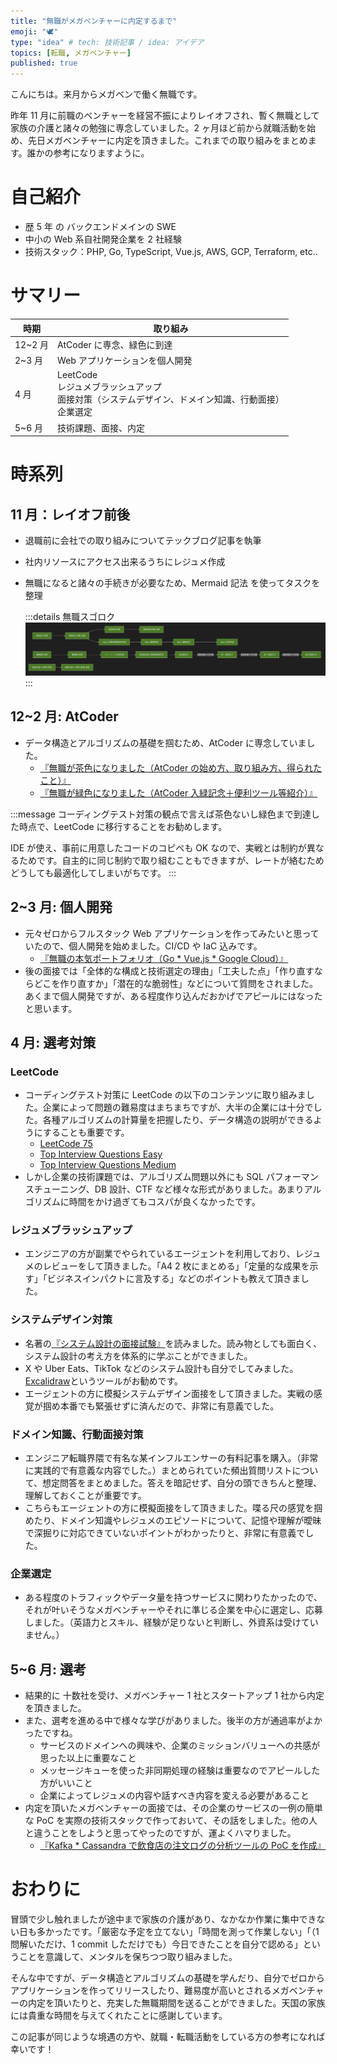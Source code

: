 ```yaml
---
title: "無職がメガベンチャーに内定するまで"
emoji: "🕊️"
type: "idea" # tech: 技術記事 / idea: アイデア
topics: [転職, メガベンチャー]
published: true
---
```


こんにちは。来月からメガベンで働く無職です。

昨年 11 月に前職のベンチャーを経営不振によりレイオフされ、暫く無職として家族の介護と諸々の勉強に専念していました。2 ヶ月ほど前から就職活動を始め、先日メガベンチャーに内定を頂きました。これまでの取り組みをまとめます。誰かの参考になりますように。

# 自己紹介

- 歴 5 年 の バックエンドメインの SWE
- 中小の Web 系自社開発企業を 2 社経験
- 技術スタック：PHP, Go, TypeScript, Vue.js, AWS, GCP, Terraform, etc..

# サマリー

| 時期    | 取り組み                                                                                                 |
| ------- | -------------------------------------------------------------------------------------------------------- |
| 12~2 月 | AtCoder に専念、緑色に到達                                                                               |
| 2~3 月  | Web アプリケーションを個人開発                                                                           |
| 4 月    | LeetCode<br>レジュメブラッシュアップ<br>面接対策（システムデザイン、ドメイン知識、行動面接）<br>企業選定 |
| 5~6 月  | 技術課題、面接、内定                                                                                     |

# 時系列

## 11 月：レイオフ前後

- 退職前に会社での取り組みについてテックブログ記事を執筆
- 社内リソースにアクセス出来るうちにレジュメ作成
- 無職になると諸々の手続きが必要なため、Mermaid 記法 を使ってタスクを整理

  :::details 無職スゴロク
  ![image](/images/20250706_job/sugoroku.png)
  :::

## 12~2 月: AtCoder

- データ構造とアルゴリズムの基礎を掴むため、AtCoder に専念していました。
  - [『無職が茶色になりました（AtCoder の始め方、取り組み方、得られたこと）』](https://zenn.dev/shinonome81/articles/e84614f1ecb5a4)
  - [『無職が緑色になりました（AtCoder 入緑記念＋便利ツール等紹介）』](https://zenn.dev/shinonome81/articles/8b709b9671711e)

:::message
コーディングテスト対策の観点で言えば茶色ないし緑色まで到達した時点で、LeetCode に移行することをお勧めします。

IDE が使え、事前に用意したコードのコピペも OK なので、実戦とは制約が異なるためです。自主的に同じ制約で取り組むこともできますが、レートが絡むためどうしても最適化してしまいがちです。
:::

## 2~3 月: 個人開発

- 元々ゼロからフルスタック Web アプリケーションを作ってみたいと思っていたので、個人開発を始めました。CI/CD や IaC 込みです。
  - [『無職の本気ポートフォリオ（Go \* Vue.js \* Google Cloud）』](https://zenn.dev/shinonome81/articles/b80adad01f9be4)
- 後の面接では「全体的な構成と技術選定の理由」「工夫した点」「作り直すならどこを作り直すか」「潜在的な脆弱性」などについて質問をされました。あくまで個人開発ですが、ある程度作り込んだおかげでアピールにはなったと思います。

## 4 月: 選考対策

### LeetCode

- コーディングテスト対策に LeetCode の以下のコンテンツに取り組みました。企業によって問題の難易度はまちまちですが、大半の企業には十分でした。各種アルゴリズムの計算量を把握したり、データ構造の説明ができるようにすることも重要です。
  - [LeetCode 75](https://leetcode.com/studyplan/leetcode-75/)
  - [Top Interview Questions Easy](https://leetcode.com/explore/interview/card/top-interview-questions-easy/)
  - [Top Interview Questions Medium](https://leetcode.com/explore/interview/card/top-interview-questions-medium/)
- しかし企業の技術課題では、アルゴリズム問題以外にも SQL パフォーマンスチューニング、DB 設計、CTF など様々な形式がありました。あまりアルゴリズムに時間をかけ過ぎてもコスパが良くなかったです。

### レジュメブラッシュアップ

- エンジニアの方が副業でやられているエージェントを利用しており、レジュメのレビューをして頂きました。「A4 2 枚にまとめる」「定量的な成果を示す」「ビジネスインパクトに言及する」などのポイントも教えて頂きました。

### システムデザイン対策

- 名著の[『システム設計の面接試験』](https://www.amazon.co.jp/%E3%82%B7%E3%82%B9%E3%83%86%E3%83%A0%E8%A8%AD%E8%A8%88%E3%81%AE%E9%9D%A2%E6%8E%A5%E8%A9%A6%E9%A8%93-%E3%82%A2%E3%83%AC%E3%83%83%E3%82%AF%E3%82%B9%E3%83%BB%E3%82%B7%E3%83%A5%E3%82%A6-ebook/dp/B0C61BNTW9/ref=sr_1_1?crid=27XVJ50YB9ZRA&dib=eyJ2IjoiMSJ9.v_l4soR2Totm-crRV_IWV2M9N5h0atZFrHo-HeqNuePbgxs37YLRy6KYOFqBpTTecpsoeHmeYltSBGCtekK5OaxNW6zFcCZisOfdUDsh3AM4GcBjiETntM3eM4HxExHgs4PjyROoBICVH9bKlshsU9y3Li3QPz6czxuKGNPjkAA.e95VX1q1pJVP1WODEYbHl-DEAZkxnUkk2bI5E0Ke5K0&dib_tag=se&keywords=%E3%82%B7%E3%82%B9%E3%83%86%E3%83%A0%E3%83%87%E3%82%B6%E3%82%A4%E3%83%B3%E3%82%A4%E3%83%B3%E3%82%BF%E3%83%93%E3%83%A5%E3%83%BC&qid=1751800773&sprefix=%E3%82%B7%E3%82%B9%E3%83%86%E3%83%A0%E3%83%87%E3%82%B6%E3%82%A4%E3%83%B3%E3%82%A4%E3%83%B3%E3%82%BF%E3%83%93%E3%83%A5%2Caps%2C185&sr=8-1)を読みました。読み物としても面白く、システム設計の考え方を体系的に学ぶことができました。
- X や Uber Eats、TikTok などのシステム設計も自分でしてみました。[Excalidraw](https://excalidraw.com/)というツールがお勧めです。
- エージェントの方に模擬システムデザイン面接をして頂きました。実戦の感覚が掴め本番でも緊張せずに済んだので、非常に有意義でした。

### ドメイン知識、行動面接対策

- エンジニア転職界隈で有名な某インフルエンサーの有料記事を購入。（非常に実践的で有意義な内容でした。）まとめられていた頻出質問リストについて、想定問答をまとめました。答えを暗記せず、自分の頭できちんと整理、理解しておくことが重要です。
- こちらもエージェントの方に模擬面接をして頂きました。喋る尺の感覚を掴めたり、ドメイン知識やレジュメのエピソードについて、記憶や理解が曖昧で深掘りに対応できていないポイントがわかったりと、非常に有意義でした。

### 企業選定

- ある程度のトラフィックやデータ量を持つサービスに関わりたかったので、それが叶いそうなメガベンチャーやそれに準じる企業を中心に選定し、応募しました。（英語力とスキル、経験が足りないと判断し、外資系は受けていません。）

## 5~6 月: 選考

- 結果的に 十数社を受け、メガベンチャー 1 社とスタートアップ 1 社から内定を頂きました。
- また、選考を進める中で様々な学びがありました。後半の方が通過率がよかったですね。
  - サービスのドメインへの興味や、企業のミッションバリューへの共感が思った以上に重要なこと
  - メッセージキューを使った非同期処理の経験は重要なのでアピールした方がいいこと
  - 企業によってレジュメの内容や話すべき内容を変える必要があること
- 内定を頂いたメガベンチャーの面接では、その企業のサービスの一例の簡単な PoC を実際の技術スタックで作っておいて、その話をしました。他の人と違うことをしようと思ってやったのですが、運よくハマりました。
  - [『Kafka \* Cassandra で飲食店の注文ログの分析ツールの PoC を作成』](https://zenn.dev/shinonome81/articles/b33532de277408)

# おわりに

冒頭で少し触れましたが途中まで家族の介護があり、なかなか作業に集中できない日も多かったです。「厳密な予定を立てない」「時間を測って作業しない」「（1 問解いただけ、1 commit しただけでも）今日できたことを自分で認める」ということを意識して、メンタルを保ちつつ取り組みました。

そんな中ですが、データ構造とアルゴリズムの基礎を学んだり、自分でゼロからアプリケーションを作ってリリースしたり、難易度が高いとされるメガベンチャーの内定を頂いたりと、充実した無職期間を送ることができました。天国の家族には貴重な時間を与えてくれたことに感謝しています。

この記事が同じような境遇の方や、就職・転職活動をしている方の参考になれば幸いです！

